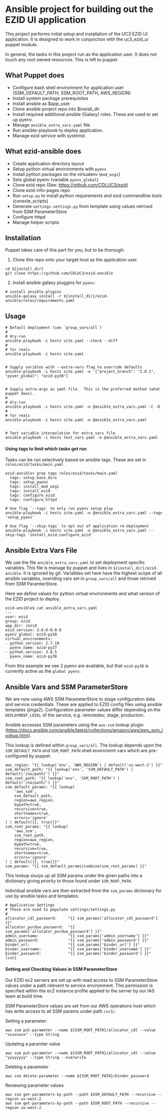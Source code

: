 Ansible project for building out the EZID UI application
========================================================

This project performs initial setup and installation of the UC3 EZID UI application.
It is designed to work in conjunction with the uc3_ezid_ui puppet module.

In general, the tasks in this project run as the application user.  It does
not touch any root owned resources.  This is left to puppet.


What Puppet does
----------------

- Configure bash shell environment for application user (SSM_DEFAULT_PATH, SSM_ROOT_PATH, AWS_REGION)
- Install system package prerequisites
- Install ansible as $app_user
- Clone ansible project repo into $install_dir
- Install required additional ansible (Galaxy) roles.  These are used to set up pyenv.
- Manage `ansible_extra_vars.yaml` file.
- Run ansible-playbook to deploy application.
- Manage ezid service with systemd. 


What ezid-ansible does
----------------------

- Create application directory layout
- Setup python virtual environments with `pyenv`
- Install python packages on the virtualenv (`mod_wsgi`)
- Sets global pyenv (variable `pyenv_global`)
- Clone ezid repo (See: https://github.com/CDLUC3/ezid)
- Clone ezid-info-pages repo
- Run `setup.py` to install python requirements and ezid commandline tools (console_scripts)
- Generate `settings.settings.py` from template using values retrived from SSM ParameterStore
- Configure httpd
- Manage helper scripts


Installation
------------

Puppet takes care of this part for you, but to be thorough:

1. Clone this repo onto your target host as the application user.

```
cd ${install_dir}
git clone https://github.com/CDLUC3/ezid-ansible
```

2. Install ansible galaxy pluggins for `pyenv`:

  ```
  # install ansible plugins
  ansible-galaxy install -r ${install_dir}/ezid-ansible/roles/requirements.yaml
  ```


Usage
-----

```
# Default deployment (see `group_vars/all`)
#
# dry-run 
ansible-playbook -i hosts site.yaml --check --diff
#
# for reals
ansible-playbook -i hosts site.yaml


# Supply varibles with --extra-vars flag to override defaults
ansible-playbook -i hosts site.yaml -e '{"project_branch": "2.0.1", "pyver_global": "ezid-py38"}


# Supply extra-args as yaml file.  This is the preferred method (what puppet does).
#
# dry-run
ansible-playbook -i hosts site.yaml -e @ansible_extra_vars.yaml -C -D
#
# for reals
ansible-playbook -i hosts site.yaml -e @ansible_extra_vars.yaml


# Test variable interpolation for extra vars file
ansible-playbook -i hosts test_vars.yaml -e @ansible_extra_vars.yaml
```


#### Using tags to limit which tasks get run

Tasks can be run selectively based on ansible tags.  These are set in `roles/ezid/tasks/main.yaml`

```
ezid-ansible> grep tags roles/ezid/tasks/main.yaml
  tags: setup_base_dirs
  tags: setup_pyenv
  tags: install_mod_wsgi
  tags: install_ezid
  tags: configure_ezid
  tags: configure_httpd

# Use flag `--tags` to only run pyenv setup play
ansible-playbook -i hosts site.yaml -e @ansible_extra_vars.yaml --tags 'setup_pyenv'

# Use flag `--skip-tags` to opt out of application re-deployment
ansible-playbook -i hosts site.yaml -e @ansible_extra_vars.yaml --skip-tags 'install_ezid,configure_ezid'
```


Ansible Extra Vars File
-----------------------

We use the file `ansible_extra_vars.yaml` to set deployment specific variables.
This file is manage by puppet and lives in `${install_dir}/ezid-ansible`.  It is
ignored by git.  Varialbles set here have the highest scope of all ansible 
variables, overiding vars set in `group_vars/all` and those retrived from SSM
ParamterStore.

Here we define values for python virtual environments and what
version of the EZID project to deploy.

```
ezid-ansible$ cat ansible_extra_vars.yaml
---
user: ezid
group: ezid
app_dir: /ezid
ezid_version: 3.0.0-0.0.0
pyenv_global: ezid-py38
virtual_environments:
- python_version: 2.7.18
  pyenv_name: ezid-py27
- python_version: 3.8.5
  pyenv_name: ezid-py38
```

From this example we see 2 pyenv are available, but that `ezid-py38` is
currently active as the `global pyenv`.



Ansible Vars and SSM ParameterStore
-----------------------------------

We are now using AWS SSM ParameterStore to stage configuration data and service
credentials.  These are applied to EZID config files using ansible templates
(jinga2).  Configuration parameter values differ depending on the
`DEPLOYMENT_LEVEL` of the service, e.g. remotedev, stage, production.

Ansible accesses SSM parameters using the `aws-ssm` lookup plugin
(https://docs.ansible.com/ansible/latest/collections/amazon/aws/aws_ssm_lookup.html).

This lookup is defined within `group_vars/all`.  The lookup depends upon the
`SSM_DEFAULT_PATH` and `SSM_ROOT_PATH` shell environemt vars which are
pre-configured by puppet.

```
aws_region: "{{ lookup('env', 'AWS_REGION') | default('us-west-2') }}"
ssm_default_path: "{{ lookup('env', 'SSM_DEFAULT_PATH') | default('/no/path/') }}"
ssm_root_path: "{{ lookup('env', 'SSM_ROOT_PATH') | default('/no/path/') }}"
ssm_default_params: "{{ lookup(
    'aws_ssm',
    ssm_default_path,
    region=aws_region,
    bypath=true,
    recursive=true,
    shortnames=true,
    errors='ignore'
) | default({}, true)}}"
ssm_root_params: "{{ lookup(
    'aws_ssm',
    ssm_root_path,
    region=aws_region,
    bypath=true,
    recursive=true,
    shortnames=true,
    errors='ignore'
) | default({}, true)}}"
ssm_params: "{{ ssm_default_params|combine(ssm_root_params) }}"
```

This lookup slurps up all SSM params under the given paths into a dictionary
giving priority to those found under `SSM_ROOT_PATH`.

Individual ansible vars are then extracted from the `ssm_params` dictionary for
use by ansible tasks and templates:

```
# Application Settings
# These are used to populate settings/settings.py
#
allocator_cdl_password:     "{{ ssm_params['allocator_cdl_password'] }}"
allocator_purdue_password:  "{{ ssm_params['allocator_purdue_password'] }}"
admin_username:             "{{ ssm_params['admin_username'] }}"
admin_password:             "{{ ssm_params['admin_password'] }}"
binder_url:                 "{{ ssm_params['binder_url'] }}"
binder_username:            "{{ ssm_params['binder_username'] }}"
binder_password:            "{{ ssm_params['binder_password'] }}"
[cut]
```



#### Setting and Checking Values in SSM ParameterStore

Our EZID ec2 servers are set up with read access to SSM ParameterStore values
under a path relevent to service environment.  This permission is specified 
within the ec2 instance profile applied to the server by our IAS team at build time. 

SSM ParameterStore values are set from our AWS operations host
which has write access to all SSM params under path `/uc3/`.

Setting a parameter:

```
aws ssm put-parameter --name ${SSM_ROOT_PATH}/allocator_cdl --value "xxxxxxxx" --type String
```

Updating a paramter value

```
aws ssm put-parameter --name ${SSM_ROOT_PATH}/allocator_cdl --value "yyyyyyyy" --type String --overwrite
```

Deleting a parameter

```
aws ssm delete-parameter --name ${SSM_ROOT_PATH}/binder_password
```

Reviewing parameter values

```
aws ssm get-parameters-by-path --path $SSM_DEFAULT_PATH --recursive --region us-west-2
aws ssm get-parameters-by-path --path $SSM_ROOT_PATH --recursive --region us-west-2
```
